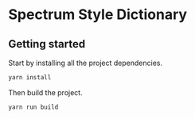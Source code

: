 # Spectrum Style Dictionary

## Getting started

Start by installing all the project dependencies.

```bash
yarn install
```

Then build the project.

```bash
yarn run build
```
